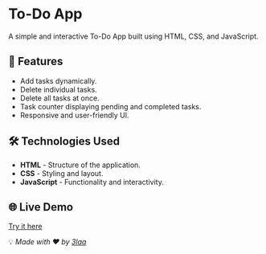 # To-Do App

A simple and interactive To-Do App built using HTML, CSS, and JavaScript.

## 🚀 Features

- Add tasks dynamically.
- Delete individual tasks.
- Delete all tasks at once.
- Task counter displaying pending and completed tasks.
- Responsive and user-friendly UI.

## 🛠️ Technologies Used

- **HTML** - Structure of the application.
- **CSS** - Styling and layout.
- **JavaScript** - Functionality and interactivity.

## 🌐 Live Demo

[Try it here](https://3laa-812.github.io/ToDo-App/)


💡 *Made with ❤️ by [3laa](https://github.com/3laa-812)*

